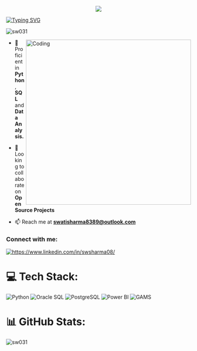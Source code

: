 <p align="center">
    <img src="https://readme-typing-svg.demolab.com?font=Fira+Code&pause=1000&color=FFFFFF&center=true&vCenter=true&width=435&lines=Hello+%F0%9F%91%8B%2C+My+name+is+Swati">
  </p>

  <a href="https://github.com/SW031">
    <img src="https://readme-typing-svg.demolab.com?font=Georgia&size=18&duration=3000&pause=300&multiline=true&width=700&height=120&lines=🌍+A+Sustianability+and+Data+Enthusiast+living+in+Germany.;📊+Interested+in+Energy+Forecasting+and+Timeseries+Analysis.;🚀+Let's+connect+to+leverage+data+for+a+sustainable+future!;;" alt="Typing SVG" />
  </a>
  <a></a>

  <p align="left">
    <img src="https://komarev.com/ghpvc/?username=sw031&label=Profile%20views&color=0e75b6&style=for-the-badge" alt="sw031" />
  </p>
  <img align="right" alt="Coding" width="450" src="https://cdn.dribbble.com/userupload/16552046/file/original-ab7e37000fa8dab216f5492ab7dfa603.gif" />
  
  - 🌱 Proficient in **Python**, **SQL** and **Data Analysis.**
  
  - 👯 Looking to collaborate on **Open Source Projects**
  
  - 📫 Reach me at **swatisharma8389@outlook.com**
  
  <h3 align="left">Connect with me:</h3>
  <p align="left">
    <a href="https://www.linkedin.com/in/swsharma08/" target="blank"><img align="center" src="https://img.shields.io/badge/LinkedIn-0A66C2.svg?style=for-the-badge&logo=LinkedIn&logoColor=white" alt="https://www.linkedin.com/in/swsharma08/" /></a>
  </p>

  # 💻 Tech Stack: 
  ![Python](https://img.shields.io/badge/Python-3776AB?style=for-the-badge&logo=python&logoColor=white)
  ![Oracle SQL](https://img.shields.io/badge/Oracle-F80000?style=for-the-badge&logo=oracle&logoColor=white)
  ![PostgreSQL](https://img.shields.io/badge/PostgreSQL-336791?style=for-the-badge&logo=postgresql&logoColor=white)
  ![Power BI](https://img.shields.io/badge/Power%20BI-F2C811?style=for-the-badge&logo=powerbi&logoColor=black)
  ![GAMS](https://img.shields.io/badge/GAMS-0066CC?style=for-the-badge&logo=gams&logoColor=white)
  <br> <!-- Add space -->

  # 📊 GitHub Stats:
  <p align="left">
    <img src="https://github-readme-stats.vercel.app/api?username=sw031&theme=material-palenight&show_icons=true" alt="sw031"/>
  </p>
